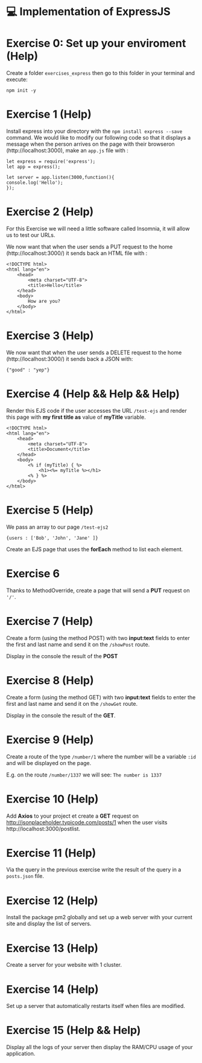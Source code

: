 # 💻 Implementation of ExpressJS #  

# Exercise 0: Set up your enviroment (Help) #

Create a folder ```exercises_express``` then go to this folder in your terminal and execute:

```npm init -y```


# Exercise 1 (Help) # 

Install express into your directory with the ```npm install express --save``` command.
We would like to modify our following code so that it displays a message when the person arrives on the page with their browseron (http://localhost:3000), make an ```app.js``` file with :

    let express = require('express');
    let app = express();

    let server = app.listen(3000,function(){
    console.log('Hello');
    });


# Exercise 2 (Help) #  

For this Exercise we will need a little software called Insomnia, it will allow us to test our URLs.

We now want that when the user sends a PUT request to the home (http://localhost:3000/) it sends back an HTML file with :

    <!DOCTYPE html>
    <html lang="en">
        <head>
            <meta charset="UTF-8">
            <title>Hello</title>
        </head>
        <body>
            How are you?
        </body>
    </html>


# Exercise 3 (Help) # 

We now want that when the user sends a DELETE request to the home (http://localhost:3000/) it sends back a JSON with:

``` {"good" : "yep"} ```


# Exercise 4 (Help && Help && Help) #

Render this EJS code if the user accesses the URL ```/test-ejs``` and render this page with **my first title as** value of **myTitle** variable.

    <!DOCTYPE html>
    <html lang="en">
        <head>
            <meta charset="UTF-8">
            <title>Document</title>
        </head>
        <body>
            <% if (myTitle) { %>
                <h1><%= myTitle %></h1>
            <% } %>
        </body>
    </html>


# Exercise 5 (Help) # 

We pass an array to our page ```/test-ejs2```

```{users : ['Bob', 'John', 'Jane' ]}```

Create an EJS page that uses the **forEach** method to list each element.


# Exercise 6 #  

Thanks to MethodOverride, create a page that will send a **PUT** request on ```'/'```.


# Exercise 7 (Help) #    

Create a form (using the method POST) with two **input:text** fields to enter the first and last name and send it on the ```/showPost``` route.

Display in the console the result of the **POST**


# Exercise 8 (Help) #  

Create a form (using the method GET) with two **input:text** fields to enter the first and last name and send it on the ```/showGet``` route.

Display in the console the result of the **GET**.


# Exercise 9 (Help) #

Create a route of the type ```/number/1``` where the number will be a variable ```:id``` and will be displayed on the page.

E.g. on the route ```/number/1337``` we will see:
```The number is 1337```


# Exercise 10 (Help) # 
Add **Axios** to your project et create a **GET** request on http://jsonplaceholder.typicode.com/posts/1 when the user visits http://localhost:3000/postlist.

# Exercise 11 (Help) # 
Via the query in the previous exercise write the result of the query in a ```posts.json``` file.

# Exercise 12 (Help) #
Install the package pm2 globally and set up a web server with your current site and display the list of servers.

# Exercise 13 (Help) #
Create a server for your website with 1 cluster.

# Exercise 14 (Help) #
Set up a server that automatically restarts itself when files are modified.

# Exercise 15 (Help && Help) #
Display all the logs of your server then display the RAM/CPU usage of your application.